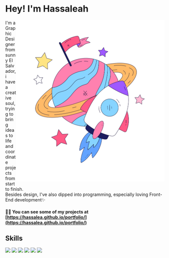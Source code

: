 # Hey! I'm Hassaleah
  <img src="astast.png" alt="Descripción de la imagen" align="right" width="470">
<div>
  <p align="left">I'm a Graphic Designer from sunny El Salvador, i have a creative soul, trying to bring ideas to life and coordinate projects from start to finish.
    <br>Besides design, I've also dipped into programming, especially loving Front-End development✨</p>
</div>


<!--<p align="left"> <img src="https://komarev.com/ghpvc/?username=hassalea&label=Profile%20views&color=0e75b6&style=flat" alt="hassalea" /> </p>-->

#### 👨‍💻 You can see some of my projects at [https://hassalea.github.io/portfolio/](https://hassalea.github.io/portfolio/) <br>

## Skills <br>
 <div align="left">
    <img src="https://img.shields.io/badge/HTML5-202020?logo=html5&logoColor=FFFFFF&style=for-the-badge"/>
    <img src="https://img.shields.io/badge/CSS-202020?logo=css3&logoColor=FFFFFF&style=for-the-badge"/>
    <img src="https://img.shields.io/badge/JavaScript-202020?logo=javascript&logoColor=FFFFFF&style=for-the-badge"/>
    <img src="https://img.shields.io/badge/React-202020?logo=react&logoColor=FFFFFF&style=for-the-badge"/>
    <img src="https://img.shields.io/badge/Python-202020?logo=python&logoColor=FFFFFF&style=for-the-badge"/>
    <img src="https://img.shields.io/badge/Oracle-202020?logo=oracle&logoColor=FFFFFF&style=for-the-badge"/>
</div>
